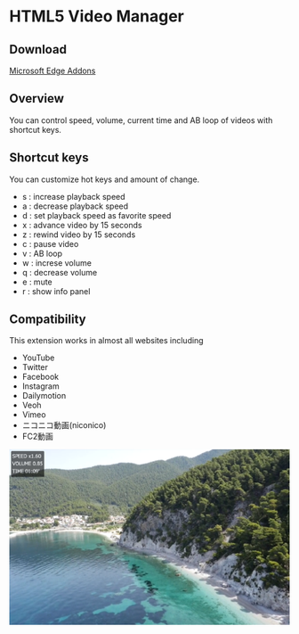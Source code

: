 <h1>HTML5 Video Manager</h1>
<h2>Download</h2>
<a href="https://microsoftedge.microsoft.com/addons/detail/afmgoimoifomnlifnmkenmdhhlmfnhon">Microsoft Edge Addons</a>
<h2>Overview</h2>
<p>You can control speed, volume, current time and AB loop of videos with shortcut keys.</p>
<h2>Shortcut keys</h2>
<p>You can customize hot keys and amount of change.</p>
<ul>
    <li>s : increase playback speed</li>
    <li>a : decrease playback speed</li>
    <li>d : set playback speed as favorite speed</li>
    <li>x : advance video by 15 seconds</li>
    <li>z : rewind video by 15 seconds</li>
    <li>c : pause video</li>
    <li>v : AB loop</li>
    <li>w : increse volume</li>
    <li>q : decrease volume</li>
    <li>e : mute</li>
    <li>r : show info panel</li>
</ul>
<h2>Compatibility</h2>
<p>This extension works in almost all websites including</p>
<ul>
    <li>YouTube</li>
    <li>Twitter</li>
    <li>Facebook</li>
    <li>Instagram</li>
    <li>Dailymotion</li>
    <li>Veoh</li>
    <li>Vimeo</li>
    <li>ニコニコ動画(niconico)</li>
    <li>FC2動画</li>
</ul>
<img src="img/screenshot.png">